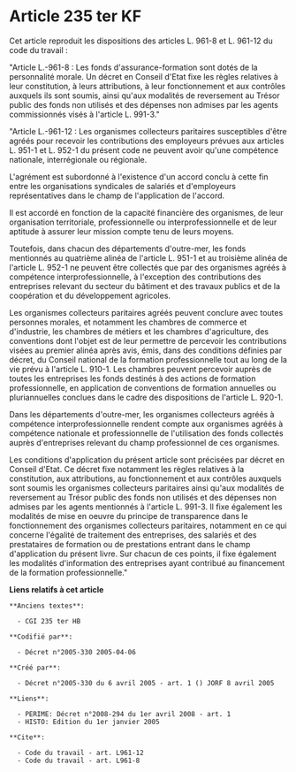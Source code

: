 # Article 235 ter KF

Cet article reproduit les dispositions des articles L. 961-8 et L. 961-12 du code du travail :

"Article L.-961-8 : Les fonds d'assurance-formation sont dotés de la personnalité morale. Un décret en Conseil d'Etat fixe
les règles relatives à leur constitution, à leurs attributions, à leur fonctionnement et aux contrôles auxquels ils sont
soumis, ainsi qu'aux modalités de reversement au Trésor public des fonds non utilisés et des dépenses non admises par les
agents commissionnés visés à l'article L. 991-3."

"Article L.-961-12 : Les organismes collecteurs paritaires susceptibles d'être agréés pour recevoir les contributions des
employeurs prévues aux articles L. 951-1 et L. 952-1 du présent code ne peuvent avoir qu'une compétence nationale,
interrégionale ou régionale.

L'agrément est subordonné à l'existence d'un accord conclu à cette fin entre les organisations syndicales de salariés et
d'employeurs représentatives dans le champ de l'application de l'accord.

Il est accordé en fonction de la capacité financière des organismes, de leur organisation territoriale, professionnelle ou
interprofessionnelle et de leur aptitude à assurer leur mission compte tenu de leurs moyens.

Toutefois, dans chacun des départements d'outre-mer, les fonds mentionnés au quatrième alinéa de l'article L. 951-1 et au
troisième alinéa de l'article L. 952-1 ne peuvent être collectés que par des organismes agréés à compétence
interprofessionnelle, à l'exception des contributions des entreprises relevant du secteur du bâtiment et des travaux publics
et de la coopération et du développement agricoles.

Les organismes collecteurs paritaires agréés peuvent conclure avec toutes personnes morales, et notamment les chambres de
commerce et d'industrie, les chambres de métiers et les chambres d'agriculture, des conventions dont l'objet est de leur
permettre de percevoir les contributions visées au premier alinéa après avis, émis, dans des conditions définies par décret,
du Conseil national de la formation professionnelle tout au long de la vie prévu à l'article L. 910-1. Les chambres peuvent
percevoir auprès de toutes les entreprises les fonds destinés à des actions de formation professionnelle, en application de
conventions de formation annuelles ou pluriannuelles conclues dans le cadre des dispositions de l'article L. 920-1.

Dans les départements d'outre-mer, les organismes collecteurs agréés à compétence interprofessionnelle rendent compte aux
organismes agréés à compétence nationale et professionnelle de l'utilisation des fonds collectés auprès d'entreprises
relevant du champ professionnel de ces organismes.

Les conditions d'application du présent article sont précisées par décret en Conseil d'Etat. Ce décret fixe notamment les
règles relatives à la constitution, aux attributions, au fonctionnement et aux contrôles auxquels sont soumis les organismes
collecteurs paritaires ainsi qu'aux modalités de reversement au Trésor public des fonds non utilisés et des dépenses non
admises par les agents mentionnés à l'article L. 991-3. Il fixe également les modalités de mise en oeuvre du principe de
transparence dans le fonctionnement des organismes collecteurs paritaires, notamment en ce qui concerne l'égalité de
traitement des entreprises, des salariés et des prestataires de formation ou de prestations entrant dans le champ
d'application du présent livre. Sur chacun de ces points, il fixe également les modalités d'information des entreprises ayant
contribué au financement de la formation professionnelle."

**Liens relatifs à cet article**

	**Anciens textes**:

	  - CGI 235 ter HB

	**Codifié par**:

	  - Décret n°2005-330 2005-04-06

	**Créé par**:

	  - Décret n°2005-330 du 6 avril 2005 - art. 1 () JORF 8 avril 2005

	**Liens**:

	  - PERIME: Décret n°2008-294 du 1er avril 2008 - art. 1
	  - HISTO: Edition du 1er janvier 2005

	**Cite**:

	  - Code du travail - art. L961-12
	  - Code du travail - art. L961-8
